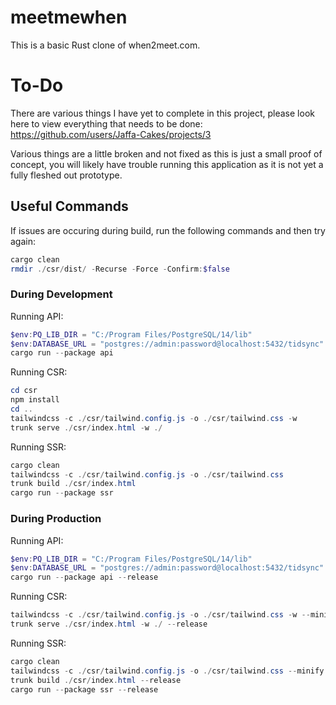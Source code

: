# meetmewhen

This is a basic Rust clone of when2meet.com.

# To-Do

There are various things I have yet to complete in this project, please look here to view everything that needs to be done: https://github.com/users/Jaffa-Cakes/projects/3

Various things are a little broken and not fixed as this is just a small proof of concept, you will likely have trouble running this application as it is not yet a fully fleshed out prototype.

## Useful Commands

If issues are occuring during build, run the following commands and then try again:
```powershell
cargo clean
rmdir ./csr/dist/ -Recurse -Force -Confirm:$false
```

### During Development

Running API:
```powershell
$env:PQ_LIB_DIR = "C:/Program Files/PostgreSQL/14/lib"
$env:DATABASE_URL = "postgres://admin:password@localhost:5432/tidsync"
cargo run --package api
```

Running CSR:
```powershell
cd csr
npm install
cd ..
tailwindcss -c ./csr/tailwind.config.js -o ./csr/tailwind.css -w
trunk serve ./csr/index.html -w ./
```

Running SSR:
```powershell
cargo clean
tailwindcss -c ./csr/tailwind.config.js -o ./csr/tailwind.css
trunk build ./csr/index.html
cargo run --package ssr
```

### During Production

Running API:
```powershell
$env:PQ_LIB_DIR = "C:/Program Files/PostgreSQL/14/lib"
$env:DATABASE_URL = "postgres://admin:password@localhost:5432/tidsync"
cargo run --package api --release
```

Running CSR:
```powershell
tailwindcss -c ./csr/tailwind.config.js -o ./csr/tailwind.css -w --minify
trunk serve ./csr/index.html -w ./ --release
```

Running SSR:
```powershell
cargo clean
tailwindcss -c ./csr/tailwind.config.js -o ./csr/tailwind.css --minify
trunk build ./csr/index.html --release
cargo run --package ssr --release
```
